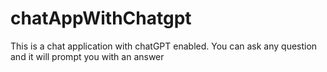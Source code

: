 # chatAppWithChatgpt

This is a chat application with chatGPT enabled. You can ask any question and it will prompt you with an answer
